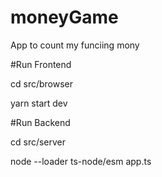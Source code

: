 # moneyGame
App to count my funciing mony

#Run Frontend

cd src/browser

yarn start dev


#Run Backend

cd src/server

node --loader ts-node/esm app.ts
